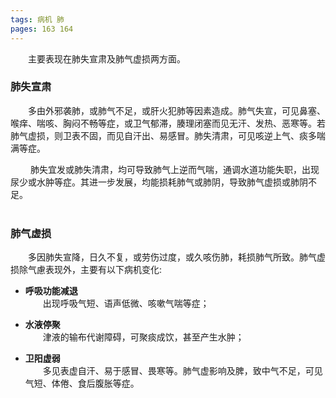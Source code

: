```yaml
---
tags: 病机 肺
pages: 163 164
---
```

&emsp;&emsp;主要表现在肺失宣肃及肺气虚损两方面。

### 肺失宣肃
&emsp;&emsp;多由外邪袭肺，或肺气不足，或肝火犯肺等因素造成。肺气失宣，可见鼻塞、喉痒、喘咳、胸闷不畅等症，或卫气郁滞，腠理闭塞而见无汗、发热、恶寒等。若肺气虚损，则卫表不固，而见自汗出、易感冒。肺失清肃，可见咳逆上气、痰多喘满等症。

&emsp;&emsp; 肺失宜发或肺失清肃，均可导致肺气上逆而气喘，通调水道功能失职，出现尿少或水肿等症。其进一步发展，均能损耗肺气或肺阴，导致肺气虚损或肺阴不足。<br></br>

### 肺气虚损
&emsp;&emsp;多因肺失宣降，日久不复，或劳伤过度，或久咳伤肺，耗损肺气所致。肺气虚损除气慮表现外，主要有以下病机变化:
+ **呼吸功能减退**<br>
	&emsp;&emsp;出现呼吸气短、语声低微、咳嗽气喘等症；
	
- **水液停聚**<br>
	&emsp;&emsp;津液的输布代谢障碍，可聚痰成饮，甚至产生水肿；
	
* **卫阳虚弱**<br>
	&emsp;&emsp;多见表虚自汗、易于感冒、畏寒等。肺气虚影响及脾，致中气不足，可见气短、体倦、食后腹胀等症。